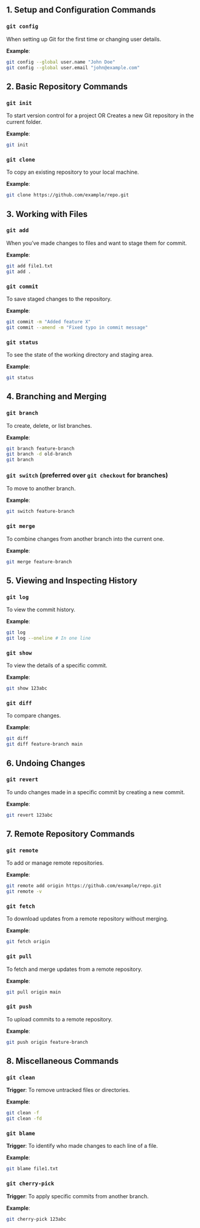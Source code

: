 ## 1. Setup and Configuration Commands

### `git config`

When setting up Git for the first time or changing user details.

**Example**:
```bash
git config --global user.name "John Doe"
git config --global user.email "john@example.com"
```
## 2. Basic Repository Commands

### `git init`

To start version control for a project OR Creates a new Git repository in the current folder.

**Example**:
```bash
git init
```
### `git clone`
To copy an existing repository to your local machine.

**Example**:
```bash
git clone https://github.com/example/repo.git
```
## 3. Working with Files
### `git add`

When you’ve made changes to files and want to stage them for commit.

**Example**:
```bash
git add file1.txt
git add .
```
### `git commit`

To save staged changes to the repository.

**Example**:
```bash
git commit -m "Added feature X"
git commit --amend -m "Fixed typo in commit message"
```
### `git status`
To see the state of the working directory and staging area.

**Example**:
```bash
git status
```
## 4. Branching and Merging

### `git branch`

To create, delete, or list branches.

**Example**:
```bash
git branch feature-branch
git branch -d old-branch
git branch
```
### `git switch` (preferred over `git checkout` for branches)

To move to another branch.

**Example**:
```bash
git switch feature-branch
```
### `git merge`

To combine changes from another branch into the current one.

**Example**:
```bash
git merge feature-branch
```
## 5. Viewing and Inspecting History

### `git log`

To view the commit history.

**Example**:
```bash
git log
git log --oneline # In one line
```
### `git show`

To view the details of a specific commit.

**Example**:
```bash
git show 123abc
```
### `git diff`

To compare changes.

**Example**:
```bash
git diff
git diff feature-branch main
```
## 6. Undoing Changes

### `git revert`

To undo changes made in a specific commit by creating a new commit.

**Example**:
```bash
git revert 123abc
```
## 7. Remote Repository Commands

### `git remote`

To add or manage remote repositories.

**Example**:
```bash
git remote add origin https://github.com/example/repo.git
git remote -v
```
### `git fetch`

To download updates from a remote repository without merging.

**Example**:
```bash
git fetch origin
```
### `git pull`

To fetch and merge updates from a remote repository.

**Example**:
```bash
git pull origin main
```
### `git push`

To upload commits to a remote repository.

**Example**:
```bash
git push origin feature-branch
```
## 8. Miscellaneous Commands

### `git clean`

**Trigger**: To remove untracked files or directories.

**Example**:
```bash
git clean -f
git clean -fd
```
### `git blame`

**Trigger**: To identify who made changes to each line of a file.

**Example**:
```bash
git blame file1.txt
```
### `git cherry-pick`

**Trigger**: To apply specific commits from another branch.

**Example**:
```bash
git cherry-pick 123abc
```
